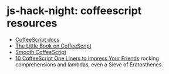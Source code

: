 js-hack-night: coffeescript resources
=============

* [CoffeeScript docs](http://coffeescript.org/)
* [The Little Book on CoffeeScript](http://arcturo.github.com/library/coffeescript/)
* [Smooth CoffeeScript](http://autotelicum.github.com/Smooth-CoffeeScript/SmoothCoffeeScript.html)
* [10 CoffeeScript One Liners to Impress Your Friends](http://ricardo.cc/2011/06/02/10-CoffeeScript-One-Liners-to-Impress-Your-Friends.html) rocking comprehensions and lambdas, even a Sieve of Eratosthenes.
